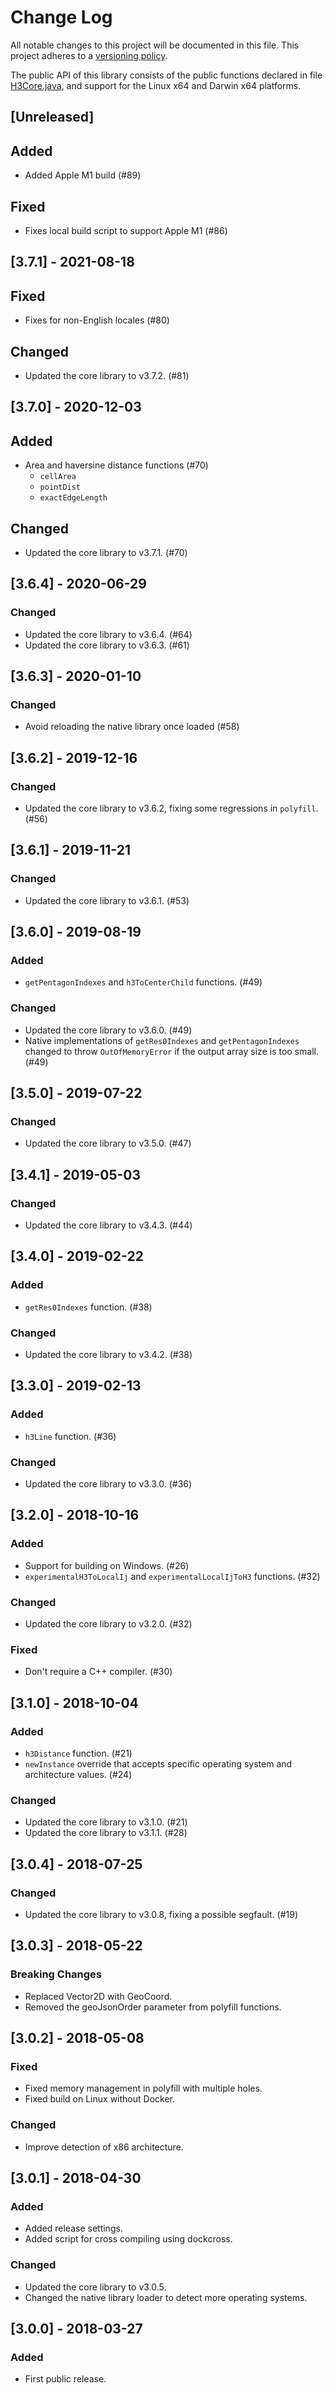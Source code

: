 # Change Log
All notable changes to this project will be documented in this file.
This project adheres to a [versioning policy](./docs/versioning.md).

The public API of this library consists of the public functions declared in
file [H3Core.java](./src/main/java/com/uber/h3core/H3Core.java), and support
for the Linux x64 and Darwin x64 platforms.

## [Unreleased]
## Added
- Added Apple M1 build (#89)
## Fixed
- Fixes local build script to support Apple M1 (#86)

## [3.7.1] - 2021-08-18
## Fixed
- Fixes for non-English locales (#80)

## Changed
- Updated the core library to v3.7.2. (#81)

## [3.7.0] - 2020-12-03
## Added
- Area and haversine distance functions (#70)
    - `cellArea`
    - `pointDist`
    - `exactEdgeLength`
## Changed
- Updated the core library to v3.7.1. (#70)

## [3.6.4] - 2020-06-29
### Changed
- Updated the core library to v3.6.4. (#64)
- Updated the core library to v3.6.3. (#61)

## [3.6.3] - 2020-01-10
### Changed
- Avoid reloading the native library once loaded (#58)

## [3.6.2] - 2019-12-16
### Changed
- Updated the core library to v3.6.2, fixing some regressions in `polyfill`. (#56)

## [3.6.1] - 2019-11-21
### Changed
- Updated the core library to v3.6.1. (#53)

## [3.6.0] - 2019-08-19
### Added
- `getPentagonIndexes` and `h3ToCenterChild` functions. (#49)
### Changed
- Updated the core library to v3.6.0. (#49)
- Native implementations of `getRes0Indexes` and `getPentagonIndexes` changed to throw `OutOfMemoryError` if the output array size is too small. (#49)

## [3.5.0] - 2019-07-22
### Changed
- Updated the core library to v3.5.0. (#47)

## [3.4.1] - 2019-05-03
### Changed
- Updated the core library to v3.4.3. (#44)

## [3.4.0] - 2019-02-22
### Added
- `getRes0Indexes` function. (#38)
### Changed
- Updated the core library to v3.4.2. (#38)

## [3.3.0] - 2019-02-13
### Added
- `h3Line` function. (#36)
### Changed
- Updated the core library to v3.3.0. (#36)

## [3.2.0] - 2018-10-16
### Added
- Support for building on Windows. (#26)
- `experimentalH3ToLocalIj` and `experimentalLocalIjToH3` functions. (#32)
### Changed
- Updated the core library to v3.2.0. (#32)
### Fixed
- Don't require a C++ compiler. (#30)

## [3.1.0] - 2018-10-04
### Added
- `h3Distance` function. (#21)
- `newInstance` override that accepts specific operating system and architecture values. (#24)
### Changed
- Updated the core library to v3.1.0. (#21)
- Updated the core library to v3.1.1. (#28)

## [3.0.4] - 2018-07-25
### Changed
- Updated the core library to v3.0.8, fixing a possible segfault. (#19)

## [3.0.3] - 2018-05-22
### Breaking Changes
- Replaced Vector2D with GeoCoord.
- Removed the geoJsonOrder parameter from polyfill functions.

## [3.0.2] - 2018-05-08
### Fixed
- Fixed memory management in polyfill with multiple holes.
- Fixed build on Linux without Docker.
### Changed
- Improve detection of x86 architecture.

## [3.0.1] - 2018-04-30
### Added
- Added release settings.
- Added script for cross compiling using dockcross.
### Changed
- Updated the core library to v3.0.5.
- Changed the native library loader to detect more operating systems.

## [3.0.0] - 2018-03-27
### Added
- First public release.
